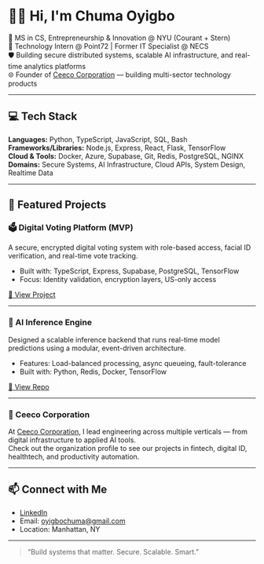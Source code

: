# 👋🏾 Hi, I'm Chuma Oyigbo

🚀 MS in CS, Entrepreneurship & Innovation @ NYU (Courant + Stern)  
💼 Technology Intern @ Point72 | Former IT Specialist @ NECS  
🛡️ Building secure distributed systems, scalable AI infrastructure, and real-time analytics platforms  
🌐 Founder of [Ceeco Corporation](https://github.com/ceecocorp) — building multi-sector technology products

---

## 💻 Tech Stack
**Languages:** Python, TypeScript, JavaScript, SQL, Bash  
**Frameworks/Libraries:** Node.js, Express, React, Flask, TensorFlow  
**Cloud & Tools:** Docker, Azure, Supabase, Git, Redis, PostgreSQL, NGINX  
**Domains:** Secure Systems, AI Infrastructure, Cloud APIs, System Design, Realtime Data

---

## 🌟 Featured Projects

### 🗳️ Digital Voting Platform (MVP)
A secure, encrypted digital voting system with role-based access, facial ID verification, and real-time vote tracking.

- Built with: TypeScript, Express, Supabase, PostgreSQL, TensorFlow
- Focus: Identity validation, encryption layers, US-only access

[🔗 View Project](https://github.com/coyigbo/digital-voting-platform)

---

### 📡 AI Inference Engine
Designed a scalable inference backend that runs real-time model predictions using a modular, event-driven architecture.

- Features: Load-balanced processing, async queueing, fault-tolerance
- Built with: Python, Redis, Docker, TensorFlow

[🔗 View Repo](https://github.com/coyigbo/ai-inference-engine)

---

### 🏢 Ceeco Corporation
At [Ceeco Corporation](https://github.com/ceecocorp), I lead engineering across multiple verticals — from digital infrastructure to applied AI tools.  
Check out the organization profile to see our projects in fintech, digital ID, healthtech, and productivity automation.

---

## 📫 Connect with Me

- [LinkedIn](https://linkedin.com/in/chumaoyigbo)
- Email: oyigbochuma@gmail.com
- Location: Manhattan, NY

---

> “Build systems that matter. Secure. Scalable. Smart.”
